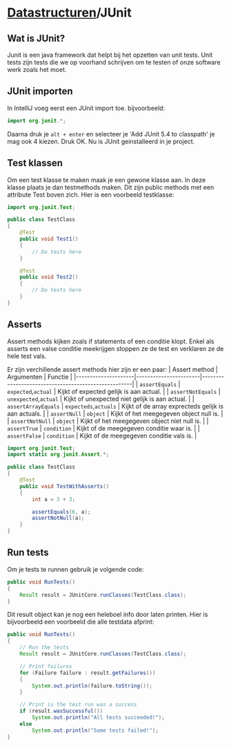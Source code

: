 # [Datastructuren](/datastructuren)/JUnit
## Wat is JUnit?
Junit is een java framework dat helpt bij het opzetten van unit tests. Unit tests zijn tests die we op voorhand schrijven om te testen of onze software werk zoals het moet.

## JUnit importen
In IntelliJ voeg eerst een JUnit import toe. bijvoorbeeld:
```java
import org.junit.*;
```

Daarna druk je `alt + enter` en selecteer je 'Add JUnit 5.4 to classpath' je mag ook 4 kiezen.
Druk OK. Nu is JUnit geinstalleerd in je project.

## Test klassen
Om een test klasse te maken maak je een gewone klasse aan. In deze klasse plaats je dan testmethods maken. Dit zijn public methods met een attribute Test boven zich. Hier is een voorbeeld testklasse:
```java
import org.junit.Test;

public class TestClass
{
    @Test
    public void Test1()
    {
        // Do tests here
    }

    @Test
    public void Test2()
    {
        // Do tests here
    }
}
```

## Asserts
Assert methods kijken zoals if statements of een conditie klopt. Enkel als asserts een valse conditie meekrijgen stoppen ze de test en verklaren ze de hele test vals.

Er zijn verchillende assert methods hier zijn er een paar:
| Assert method | Argumenten | Functie |
|---------------------|-----------------------|-----------------------------------------------------|
| `assertEquals` | `expected`,`actual` | Kijkt of expected gelijk is aan actual. |
| `assertNotEquals` | `unexpected`,`actual` | Kijkt of unexpected niet gelijk is aan actual. |
| `assertArrayEquals` | `expecteds`,`actuals` | Kijkt of de array exprecteds gelijk is aan actuals. |
| `assertNull` | `object` | Kijkt of het meegegeven object null is. |
| `assertNotNull` | `object` | Kijkt of het meegegeven object niet null is. |
| `assertTrue` | `condition` | Kijkt of de meegegeven conditie waar is. |
| `assertFalse` | `condition` | Kijkt of de meegegeven conditie vals is. |

```java
import org.junit.Test;
import static org.junit.Assert.*;

public class TestClass
{
    @Test
    public void TestWithAsserts()
    {
        int a = 3 + 3;

        assertEquals(6, a);
        assertNotNull(a);
    }
}
```

## Run tests
Om je tests te runnen gebruik je volgende code:

```java
public void RunTests()
{
    Result result = JUnitCore.runClasses(TestClass.class);
}
```

Dit result object kan je nog een heleboel info door laten printen. Hier is bijvoorbeeld een voorbeeld die alle testdata afprint:

```java
public void RunTests()
{
    // Run the tests
    Result result = JUnitCore.runClasses(TestClass.class);

    // Print failures
    for (Failure failure : result.getFailures())
    {
        System.out.println(failure.toString());
    }

    // Print is the test run was a success
    if (result.wasSuccessful())
        System.out.println("All tests succeeded!");
    else
        System.out.println("Some tests failed!");
}
```